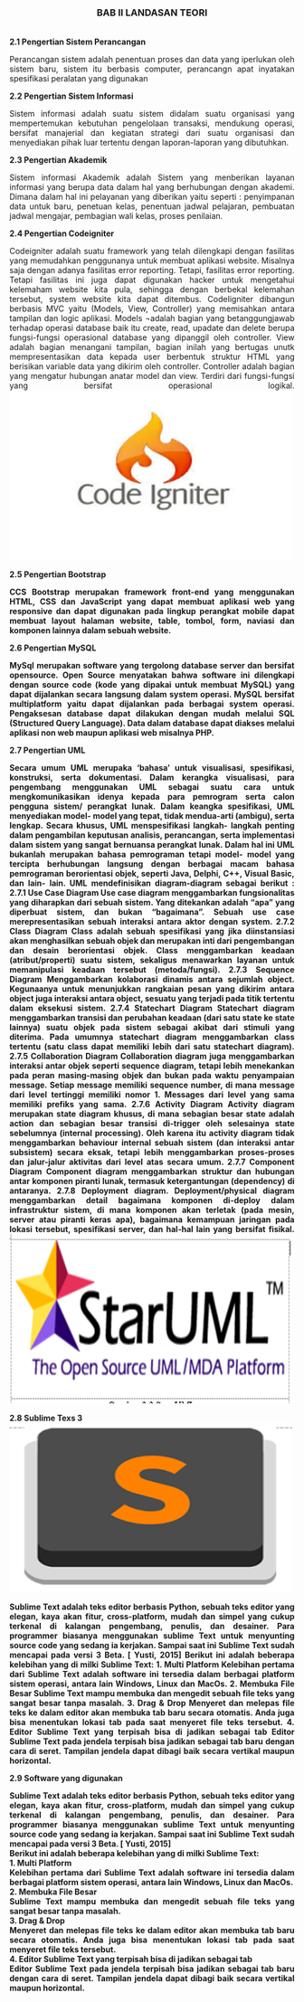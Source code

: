 <h3 align="center">BAB II 
LANDASAN TEORI</h3>
<br>
<b>2.1	Pengertian Sistem Perancangan</b>
<p align="justify">
Perancangan sistem adalah penentuan proses dan data yang iperlukan oleh sistem baru, sistem itu berbasis computer, perancangn apat inyatakan spesifikasi peralatan yang digunakan</p>
<b>2.2	Pengertian Sistem Informasi</b>
<p align="justify">
Sistem informasi adalah suatu sistem didalam suatu organisasi yang mempertemukan kebutuhan pengelolaan transaksi, mendukung operasi, bersifat manajerial dan kegiatan strategi dari suatu organisasi dan menyediakan pihak luar tertentu dengan laporan-laporan yang dibutuhkan.
</p>
<b>2.3	Pengertian Akademik</b>
<p align="justify">
Sistem informasi Akademik adalah Sistem yang menberikan layanan informasi yang berupa data dalam hal yang berhubungan dengan akademi. Dimana dalam hal ini pelayanan yang diberikan yaitu seperti : penyimpanan data untuk baru, penetuan kelas, penentuan jadwal pelajaran, pembuatan jadwal mengajar, pembagian wali kelas, proses penilaian.</p>
<b>
2.4	Pengertian Codeigniter</b>
<p align="justify">
Codeigniter adalah suatu framework yang telah dilengkapi dengan fasilitas yang memudahkan penggunanya untuk membuat aplikasi website. Misalnya saja dengan adanya fasilitas error reporting. Tetapi, fasilitas error reporting. Tetapi fasilitas ini juga dapat digunakan hacker untuk mengetahui kelemaham website kita pula, sehingga dengan berbekal kelemahan tersebut, system website kita dapat ditembus.
CodeIigniter dibangun berbasis MVC yaitu (Models, View, Controller) yang memisahkan antara tampilan dan logic aplikasi. Models ¬adalah bagian yang betanggungjawab terhadap operasi database baik itu create, read, upadate dan delete berupa fungsi-fungsi operasional database yang dipanggil oleh controller. View adalah bagian menangani tampilan, bagian  inilah yang bertugas unutk mempresentasikan data kepada user berbentuk struktur HTML yang berisikan variable data yang dikirim oleh controller. Controller adalah bagian yang mengatur hubungan anatar model dan view. Terdiri dari fungsi-fungsi yang bersifat operasional logikal.
<img src="https://github.com/SistemInformasiAkademik/Rancang-Bangun-Sistem-Informasi-Akademik-Unpad-Pangandaran-Berbasis-Web-Menggunakan-Framework-CI/blob/master/img/CI.PNG" width="500" height="300">
</p>
<b>
2.5	Pengertian Bootstrap<br>
<p align="justify">
CCS Bootstrap merupakan framework front-end yang menggunakan HTML, CSS dan JavaScript yang dapat membuat aplikasi web yang responsive dan dapat digunakan pada lingkup perangkat mobile dapat membuat layout halaman website, table, tombol, form, naviasi dan komponen lainnya dalam sebuah website.
</p>
<b>2.6 Pengertian MySQL</b>
<p align="justify">
MySql merupakan software yang tergolong database server dan bersifat opensource. Open Source menyatakan bahwa software ini dilengkapi dengan source code (kode yang dipakai untuk membuat MySQL) yang dapat dijalankan secara langsung dalam system operasi. MySQL bersifat multiplatform yaitu dapat dijalankan pada berbagai system operasi. Pengaksesan database dapat dilakukan dengan mudah melalui SQL (Structured Query Language). Data dalam database dapat diakses melalui aplikasi non web maupun aplikasi web misalnya PHP.
</p>
<b>2.7	Pengertian UML</b>
<p align="justify">
Secara umum UML merupaka ‘bahasa’ untuk visualisasi, spesifikasi, konstruksi, serta dokumentasi. Dalam kerangka visualisasi, para pengembang menggunakan UML sebagai suatu cara untuk mengkomunikasikan idenya kepada para pemrogram serta calon pengguna sistem/ perangkat lunak.
Dalam keangka spesifikasi, UML menyediakan model- model yang tepat, tidak mendua-arti (ambigu), serta lengkap. Secara khusus, UML menspesifikasi langkah- langkah penting dalam pengambilan keputusan analisis, perancangan, serta implementasi dalam sistem yang sangat bernuansa perangkat lunak. Dalam hal ini UML bukanlah merupakan bahasa pemrograman tetapi model- model yang tercipta berhubungan langsung dengan berbagai macam bahasa pemrograman berorientasi objek, seperti Java, Delphi, C++, Visual Basic, dan lain- lain. UML mendefinisikan diagram-diagram sebagai berikut :
<b> 2.7.1	Use Case Diagram </b>
Use case diagram menggambarkan fungsionalitas yang diharapkan dari sebuah sistem. Yang ditekankan adalah “apa” yang diperbuat sistem, dan bukan “bagaimana”. Sebuah use case merepresentasikan sebuah interaksi antara aktor dengan system.
<b> 2.7.2	Class Diagram </b> 
Class adalah sebuah spesifikasi yang jika diinstansiasi akan menghasilkan sebuah objek dan merupakan inti dari pengembangan dan desain berorientasi objek. Class menggambarkan keadaan (atribut/properti) suatu sistem, sekaligus menawarkan layanan untuk memanipulasi keadaan tersebut (metoda/fungsi).
<b> 2.7.3	Sequence Diagram </b>
Menggambarkan  kolaborasi dinamis antara sejumlah  object. Kegunaanya untuk menunjukkan rangkaian pesan yang dikirim antara  object juga interaksi antara  object, sesuatu yang terjadi pada titik tertentu dalam eksekusi sistem.
<b> 2.7.4	Statechart Diagram </b>
Statechart diagram menggambarkan transisi dan perubahan keadaan (dari satu state ke state lainnya) suatu objek pada sistem sebagai akibat dari stimuli yang diterima. Pada umumnya statechart diagram menggambarkan class tertentu (satu class dapat memiliki lebih dari satu statechart diagram). 
<b> 2.7.5	Collaboration Diagram </b>
Collaboration diagram juga menggambarkan interaksi antar objek seperti sequence diagram, tetapi lebih menekankan pada peran masing-masing objek dan bukan pada waktu penyampaian message.  Setiap message memiliki sequence number, di mana message dari level tertinggi memiliki nomor 1. Messages dari level yang sama memiliki prefiks yang sama.
<b> 2.7.6	Activity Diagram </b> 
Activity diagram merupakan state diagram khusus, di mana sebagian besar state adalah action dan sebagian besar transisi di-trigger oleh selesainya state sebelumnya (internal processing). Oleh karena itu activity diagram tidak menggambarkan behaviour internal sebuah sistem (dan interaksi antar subsistem) secara eksak, tetapi lebih menggambarkan proses-proses dan jalur-jalur aktivitas dari level atas secara umum.
<b> 2.7.7	Component Diagram </b>
Component diagram menggambarkan struktur dan hubungan antar komponen piranti lunak, termasuk ketergantungan (dependency) di antaranya.  
<b> 2.7.8	Deployment diagram. </b>
Deployment/physical diagram menggambarkan detail bagaimana komponen di-deploy dalam infrastruktur sistem, di mana komponen akan terletak (pada mesin, server atau piranti keras apa), bagaimana kemampuan jaringan pada lokasi tersebut, spesifikasi server, dan hal-hal lain yang bersifat fisikal.
<img src="https://github.com/SistemInformasiAkademik/Rancang-Bangun-Sistem-Informasi-Akademik-Unpad-Pangandaran-Berbasis-Web-Menggunakan-Framework-CI/blob/master/img/STAR%20UML.PNG" width="500" height="300">
</p>
<b>
2.8	Sublime Texs 3</b>
<img src="https://github.com/SistemInformasiAkademik/Rancang-Bangun-Sistem-Informasi-Akademik-Unpad-Pangandaran-Berbasis-Web-Menggunakan-Framework-CI/blob/master/img/sublime.PNG" width="500" height="300">
<p align="justify">
Sublime Text adalah teks editor berbasis Python, sebuah teks editor yang elegan, kaya akan fitur, cross-platform, mudah dan simpel yang cukup terkenal di kalangan pengembang, penulis, dan desainer. Para programmer biasanya menggunakan sublime Text untuk menyunting source code yang sedang ia kerjakan. Sampai saat ini Sublime Text sudah mencapai pada versi 3 Beta. [ Yusti, 2015]
Berikut ini adalah beberapa kelebihan yang di milki Sublime Text:
1.	Multi Platform
Kelebihan pertama dari Sublime Text adalah software ini tersedia dalam berbagai platform sistem operasi, antara lain Windows, Linux dan MacOs. 
2.	Membuka File Besar
Sublime Text mampu membuka dan mengedit sebuah file teks yang sangat besar tanpa masalah.
3.	Drag & Drop
Menyeret dan melepas file teks ke dalam editor akan membuka tab baru secara otomatis. Anda juga bisa menentukan lokasi tab pada saat menyeret file teks tersebut. 
4.	Editor Sublime Text yang terpisah bisa di jadikan sebagai tab 
Editor Sublime Text pada jendela terpisah bisa jadikan sebagai tab baru dengan cara di seret. Tampilan jendela dapat dibagi baik secara vertikal maupun horizontal.
</p>
<b>
2.9	Software yang digunakan<br>
<p align="justify">
Sublime Text adalah teks editor berbasis Python, sebuah teks editor yang elegan, kaya akan fitur, cross-platform, mudah dan simpel yang cukup terkenal di kalangan pengembang, penulis, dan desainer. Para programmer biasanya menggunakan sublime Text untuk menyunting source code yang sedang ia kerjakan. Sampai saat ini Sublime Text sudah mencapai pada versi 3 Beta. [ Yusti, 2015]
<br>
Berikut ini adalah beberapa kelebihan yang di milki Sublime Text:<br>
1.	Multi Platform<br>
Kelebihan pertama dari Sublime Text adalah software ini tersedia dalam berbagai platform sistem operasi, antara lain Windows, Linux dan MacOs. <br>
2.	Membuka File Besar<br>
Sublime Text mampu membuka dan mengedit sebuah file teks yang sangat besar tanpa masalah.<br>
3.	Drag & Drop<br>
Menyeret dan melepas file teks ke dalam editor akan membuka tab baru secara otomatis. Anda juga bisa menentukan lokasi tab pada saat menyeret file teks tersebut. <br>
4.	Editor Sublime Text yang terpisah bisa di jadikan sebagai tab <br>
Editor Sublime Text pada jendela terpisah bisa jadikan sebagai tab baru dengan cara di seret. Tampilan jendela dapat dibagi baik secara vertikal maupun horizontal. 
</p>